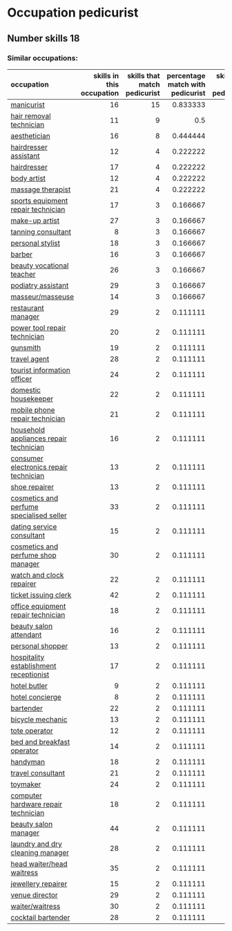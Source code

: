 # Occupation pedicurist
## Number skills 18
### Similar occupations:
| occupation                                                                              |   skills in this occupation |   skills that match pedicurist |   percentage match with pedicurist |   skills not in pedicurist |
|:----------------------------------------------------------------------------------------|----------------------------:|-------------------------------:|-----------------------------------:|---------------------------:|
| [manicurist](manicurist.md)                                                             |                          16 |                             15 |                           0.833333 |                          1 |
| [hair removal technician](hair_removal_technician.md)                                   |                          11 |                              9 |                           0.5      |                          2 |
| [aesthetician](aesthetician.md)                                                         |                          16 |                              8 |                           0.444444 |                          8 |
| [hairdresser assistant](hairdresser_assistant.md)                                       |                          12 |                              4 |                           0.222222 |                          8 |
| [hairdresser](hairdresser.md)                                                           |                          17 |                              4 |                           0.222222 |                         13 |
| [body artist](body_artist.md)                                                           |                          12 |                              4 |                           0.222222 |                          8 |
| [massage therapist](massage_therapist.md)                                               |                          21 |                              4 |                           0.222222 |                         17 |
| [sports equipment repair technician](sports_equipment_repair_technician.md)             |                          17 |                              3 |                           0.166667 |                         14 |
| [make-up artist](make-up_artist.md)                                                     |                          27 |                              3 |                           0.166667 |                         24 |
| [tanning consultant](tanning_consultant.md)                                             |                           8 |                              3 |                           0.166667 |                          5 |
| [personal stylist](personal_stylist.md)                                                 |                          18 |                              3 |                           0.166667 |                         15 |
| [barber](barber.md)                                                                     |                          16 |                              3 |                           0.166667 |                         13 |
| [beauty vocational teacher](beauty_vocational_teacher.md)                               |                          26 |                              3 |                           0.166667 |                         23 |
| [podiatry assistant](podiatry_assistant.md)                                             |                          29 |                              3 |                           0.166667 |                         26 |
| [masseur/masseuse](masseur-masseuse.md)                                                 |                          14 |                              3 |                           0.166667 |                         11 |
| [restaurant manager](restaurant_manager.md)                                             |                          29 |                              2 |                           0.111111 |                         27 |
| [power tool repair technician](power_tool_repair_technician.md)                         |                          20 |                              2 |                           0.111111 |                         18 |
| [gunsmith](gunsmith.md)                                                                 |                          19 |                              2 |                           0.111111 |                         17 |
| [travel agent](travel_agent.md)                                                         |                          28 |                              2 |                           0.111111 |                         26 |
| [tourist information officer](tourist_information_officer.md)                           |                          24 |                              2 |                           0.111111 |                         22 |
| [domestic housekeeper](domestic_housekeeper.md)                                         |                          22 |                              2 |                           0.111111 |                         20 |
| [mobile phone repair technician](mobile_phone_repair_technician.md)                     |                          21 |                              2 |                           0.111111 |                         19 |
| [household appliances repair technician](household_appliances_repair_technician.md)     |                          16 |                              2 |                           0.111111 |                         14 |
| [consumer electronics repair technician](consumer_electronics_repair_technician.md)     |                          13 |                              2 |                           0.111111 |                         11 |
| [shoe repairer](shoe_repairer.md)                                                       |                          13 |                              2 |                           0.111111 |                         11 |
| [cosmetics and perfume specialised seller](cosmetics_and_perfume_specialised_seller.md) |                          33 |                              2 |                           0.111111 |                         31 |
| [dating service consultant](dating_service_consultant.md)                               |                          15 |                              2 |                           0.111111 |                         13 |
| [cosmetics and perfume shop manager](cosmetics_and_perfume_shop_manager.md)             |                          30 |                              2 |                           0.111111 |                         28 |
| [watch and clock repairer](watch_and_clock_repairer.md)                                 |                          22 |                              2 |                           0.111111 |                         20 |
| [ticket issuing clerk](ticket_issuing_clerk.md)                                         |                          42 |                              2 |                           0.111111 |                         40 |
| [office equipment repair technician](office_equipment_repair_technician.md)             |                          18 |                              2 |                           0.111111 |                         16 |
| [beauty salon attendant](beauty_salon_attendant.md)                                     |                          16 |                              2 |                           0.111111 |                         14 |
| [personal shopper](personal_shopper.md)                                                 |                          13 |                              2 |                           0.111111 |                         11 |
| [hospitality establishment receptionist](hospitality_establishment_receptionist.md)     |                          17 |                              2 |                           0.111111 |                         15 |
| [hotel butler](hotel_butler.md)                                                         |                           9 |                              2 |                           0.111111 |                          7 |
| [hotel concierge](hotel_concierge.md)                                                   |                           8 |                              2 |                           0.111111 |                          6 |
| [bartender](bartender.md)                                                               |                          22 |                              2 |                           0.111111 |                         20 |
| [bicycle mechanic](bicycle_mechanic.md)                                                 |                          13 |                              2 |                           0.111111 |                         11 |
| [tote operator](tote_operator.md)                                                       |                          12 |                              2 |                           0.111111 |                         10 |
| [bed and breakfast operator](bed_and_breakfast_operator.md)                             |                          14 |                              2 |                           0.111111 |                         12 |
| [handyman](handyman.md)                                                                 |                          18 |                              2 |                           0.111111 |                         16 |
| [travel consultant](travel_consultant.md)                                               |                          21 |                              2 |                           0.111111 |                         19 |
| [toymaker](toymaker.md)                                                                 |                          24 |                              2 |                           0.111111 |                         22 |
| [computer hardware repair technician](computer_hardware_repair_technician.md)           |                          18 |                              2 |                           0.111111 |                         16 |
| [beauty salon manager](beauty_salon_manager.md)                                         |                          44 |                              2 |                           0.111111 |                         42 |
| [laundry and dry cleaning manager](laundry_and_dry_cleaning_manager.md)                 |                          28 |                              2 |                           0.111111 |                         26 |
| [head waiter/head waitress](head_waiter-head_waitress.md)                               |                          35 |                              2 |                           0.111111 |                         33 |
| [jewellery repairer](jewellery_repairer.md)                                             |                          15 |                              2 |                           0.111111 |                         13 |
| [venue director](venue_director.md)                                                     |                          29 |                              2 |                           0.111111 |                         27 |
| [waiter/waitress](waiter-waitress.md)                                                   |                          30 |                              2 |                           0.111111 |                         28 |
| [cocktail bartender](cocktail_bartender.md)                                             |                          28 |                              2 |                           0.111111 |                         26 |

